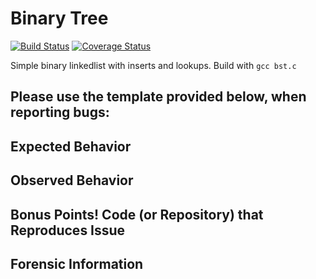 # Binary Tree
[![Build Status](https://travis-ci.org/montao/BST.svg?branch=master)](https://travis-ci.org/montao/BST) 
[![Coverage Status](https://coveralls.io/repos/github/montao/BST/badge.svg?branch=master&service=github&cache=bust2)](https://coveralls.io/github/montao/BST?branch=master)

Simple binary linkedlist with inserts and lookups.
Build with `gcc bst.c`

Please use the template provided below, when reporting bugs:
-----

## Expected Behavior

## Observed Behavior

## Bonus Points! Code (or Repository) that Reproduces Issue

## Forensic Information
